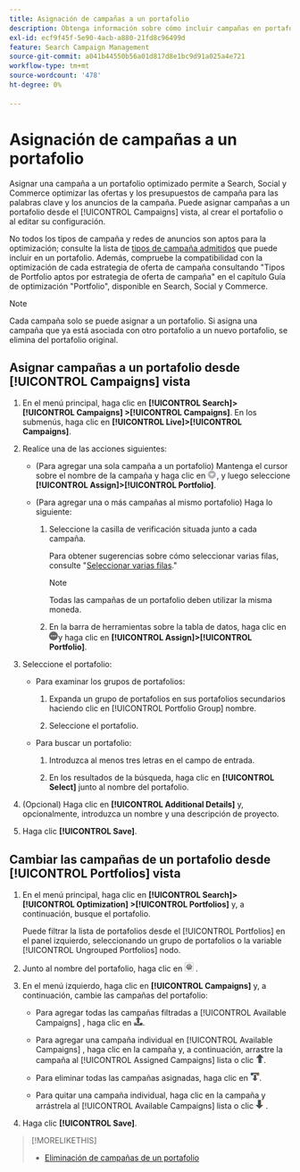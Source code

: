 ```yaml
---
title: Asignación de campañas a un portafolio
description: Obtenga información sobre cómo incluir campañas en portafolios para la optimización.
exl-id: ecf9f45f-5e90-4acb-a880-21fd8c96499d
feature: Search Campaign Management
source-git-commit: a041b44550b56a01d817d8e1bc9d91a025a4e721
workflow-type: tm+mt
source-wordcount: '478'
ht-degree: 0%

---
```


# Asignación de campañas a un portafolio

Asignar una campaña a un portafolio optimizado permite a Search, Social y Commerce optimizar las ofertas y los presupuestos de campaña para las palabras clave y los anuncios de la campaña. Puede asignar campañas a un portafolio desde el [!UICONTROL Campaigns] vista, al crear el portafolio o al editar su configuración.

No todos los tipos de campaña y redes de anuncios son aptos para la optimización; consulte la lista de [tipos de campaña admitidos](/help/search-social-commerce/introduction/supported-inventory.md) que puede incluir en un portafolio. Además, compruebe la compatibilidad con la optimización de cada estrategia de oferta de campaña consultando &quot;Tipos de Portfolio aptos por estrategia de oferta de campaña&quot; en el capítulo Guía de optimización &quot;Portfolio&quot;, disponible en Search, Social y Commerce.<!-- verify convention for referencing Optimization Guide here -->

>[!NOTE]
>
>Cada campaña solo se puede asignar a un portafolio. Si asigna una campaña que ya está asociada con otro portafolio a un nuevo portafolio, se elimina del portafolio original.

## Asignar campañas a un portafolio desde [!UICONTROL Campaigns] vista

1. En el menú principal, haga clic en **[!UICONTROL Search]> [!UICONTROL Campaigns] >[!UICONTROL Campaigns]**. En los submenús, haga clic en **[!UICONTROL Live]>[!UICONTROL Campaigns]**.

1. Realice una de las acciones siguientes:

   * (Para agregar una sola campaña a un portafolio) Mantenga el cursor sobre el nombre de la campaña y haga clic en ![Botón Menú](/help/search-social-commerce/assets/arrow-dropdown-menu.png "Botón Menú"), y luego seleccione **[!UICONTROL Assign]>[!UICONTROL Portfolio]**.

   * (Para agregar una o más campañas al mismo portafolio) Haga lo siguiente:

      1. Seleccione la casilla de verificación situada junto a cada campaña.

         Para obtener sugerencias sobre cómo seleccionar varias filas, consulte &quot;[Seleccionar varias filas](/help/search-social-commerce/common-tasks/navigation-editing-selection/multiple-rows-select.md).&quot;

         >[!NOTE]
         >
         >Todas las campañas de un portafolio deben utilizar la misma moneda.

      1. En la barra de herramientas sobre la tabla de datos, haga clic en ![Más](/help/search-social-commerce/assets/more.png "Más")y haga clic en **[!UICONTROL Assign]>[!UICONTROL Portfolio]**.

1. Seleccione el portafolio:

   * Para examinar los grupos de portafolios:

      1. Expanda un grupo de portafolios en sus portafolios secundarios haciendo clic en [!UICONTROL Portfolio Group] nombre.

      1. Seleccione el portafolio.

   * Para buscar un portafolio:

      1. Introduzca al menos tres letras en el campo de entrada.

      1. En los resultados de la búsqueda, haga clic en **[!UICONTROL Select]** junto al nombre del portafolio.

1. (Opcional) Haga clic en **[!UICONTROL Additional Details]** y, opcionalmente, introduzca un nombre y una descripción de proyecto.

1. Haga clic **[!UICONTROL Save]**.

## Cambiar las campañas de un portafolio desde [!UICONTROL Portfolios] vista

1. En el menú principal, haga clic en **[!UICONTROL Search]> [!UICONTROL Optimization] >[!UICONTROL Portfolios]** y, a continuación, busque el portafolio.

   Puede filtrar la lista de portafolios desde el [!UICONTROL Portfolios] en el panel izquierdo, seleccionando un grupo de portafolios o la variable [!UICONTROL Ungrouped Portfolios] nodo.

1. Junto al nombre del portafolio, haga clic en ![Botón Ver/editar configuración](/help/search-social-commerce/assets/settings.png "Botón Ver/editar configuración") .

1. En el menú izquierdo, haga clic en **[!UICONTROL Campaigns]** y, a continuación, cambie las campañas del portafolio:

   * Para agregar todas las campañas filtradas a [!UICONTROL Available Campaigns] , haga clic en ![Asignar todas las campañas al portafolio](/help/search-social-commerce/assets/arrow-assign-all.png "Asignar todas las campañas al portafolio").

   * Para agregar una campaña individual en [!UICONTROL Available Campaigns] , haga clic en la campaña y, a continuación, arrastre la campaña al [!UICONTROL Assigned Campaigns] lista o clic ![Asignar campaña al portafolio](/help/search-social-commerce/assets/arrow-assign.png "Asignar campaña al portafolio").

   * Para eliminar todas las campañas asignadas, haga clic en ![Eliminar todas las campañas del portafolio](/help/search-social-commerce/assets/arrow-remove-all.png "Eliminar todas las campañas del portafolio").

   * Para quitar una campaña individual, haga clic en la campaña y arrástrela al [!UICONTROL Available Campaigns] lista o clic ![Eliminar campaña del portafolio](/help/search-social-commerce/assets/arrow-remove.png "Eliminar campaña del portafolio") .

1. Haga clic **[!UICONTROL Save]**.

>[!MORELIKETHIS]
>
>* [Eliminación de campañas de un portafolio](/help/search-social-commerce/campaign-management/campaign-remove-from-portfolio.md)
